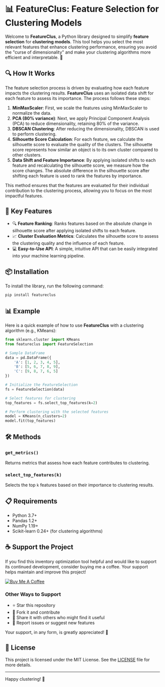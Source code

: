 # 📊 FeatureClus: Feature Selection for Clustering Models

Welcome to **FeatureClus**, a Python library designed to simplify **feature selection** for **clustering models**. This tool helps you select the most relevant features that enhance clustering performance, ensuring you avoid the "curse of dimensionality" and make your clustering algorithms more efficient and interpretable. 🧠

## 🔍 How It Works

The feature selection process is driven by evaluating how each feature impacts the clustering results. **FeatureClus** uses an isolated data shift for each feature to assess its importance. The process follows these steps:

1. **MinMaxScaler**: First, we scale the features using MinMaxScaler to normalize the data.
2. **PCA (80% variance)**: Next, we apply Principal Component Analysis (PCA) to reduce dimensionality, retaining 80% of the variance.
3. **DBSCAN Clustering**: After reducing the dimensionality, DBSCAN is used to perform clustering.
4. **Silhouette Score Calculation**: For each feature, we calculate the silhouette score to evaluate the quality of the clusters. The silhouette score represents how similar an object is to its own cluster compared to other clusters.
5. **Data Shift and Feature Importance**: By applying isolated shifts to each feature and recalculating the silhouette score, we measure how the score changes. The absolute difference in the silhouette score after shifting each feature is used to rank the features by importance.

This method ensures that the features are evaluated for their individual contribution to the clustering process, allowing you to focus on the most impactful features.

## 🚀 Key Features
- 🔍 **Feature Ranking**: Ranks features based on the absolute change in silhouette score after applying isolated shifts to each feature.
- 📈 **Cluster Evaluation Metrics**: Calculates the silhouette score to assess the clustering quality and the influence of each feature.
- 💻 **Easy-to-Use API**: A simple, intuitive API that can be easily integrated into your machine learning pipeline.


## 📦 Installation

To install the library, run the following command:

```bash
pip install featureclus
```

## 📊 Example

Here is a quick example of how to use **FeatureClus** with a clustering algorithm (e.g., KMeans):

```python
from sklearn.cluster import KMeans
from featureclus import FeatureSelection

# Sample DataFrame
data = pd.DataFrame({
    'A': [1, 2, 3, 4, 5],
    'B': [5, 6, 7, 8, 9],
    'C': [9, 8, 7, 6, 5]
})

# Initialize the FeatureSelection
fs = FeatureSelection(data)

# Select features for clustering
top_features = fs.select_top_features(k=2)

# Perform clustering with the selected features
model = KMeans(n_clusters=2)
model.fit(top_features)
```

## 🛠️ Methods

### `get_metrics()`
Returns metrics that assess how each feature contributes to clustering.

### `select_top_features(k)`
Selects the top `k` features based on their importance to clustering results.

## 📋 Requirements
- Python 3.7+
- Pandas 1.2+
- NumPy 1.19+
- Scikit-learn 0.24+ (for clustering algorithms)


## ☕ Support the Project

If you find this inventory optimization tool helpful and would like to support its continued development, consider buying me a coffee. Your support helps maintain and improve this project!

[![Buy Me A Coffee](https://www.buymeacoffee.com/assets/img/custom_images/orange_img.png)](https://www.paypal.com/paypalme/sebassarasti)

### Other Ways to Support
- ⭐ Star this repository
- 🍴 Fork it and contribute
- 📢 Share it with others who might find it useful
- 🐛 Report issues or suggest new features

Your support, in any form, is greatly appreciated! 🙏

## 📝 License

This project is licensed under the MIT License. See the [LICENSE](LICENSE) file for more details.

---

Happy clustering! 🎉
